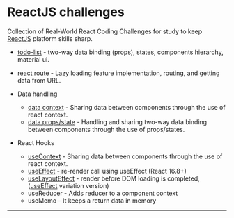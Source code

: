 # ReactJS challenges
Collection of Real-World React Coding Challenges for study to keep [ReactJS](https://reactjs.org/) platform skills sharp.

- [todo-list](./to-do-list/) - two-way data binding (props), states, components hierarchy, material ui.
- [react route](./router/) - Lazy loading feature implementation, routing, and getting data from URL.

- Data handling
    - [data context](./data-context/) - Sharing data between components through the use of react context.
    - [data props/state](./data-props/) - Handling and sharing two-way data binding between components through the use of props/states.
- React Hooks
    - [useContext](./data-context/) - Sharing data between components through the use of react context.
    - [useEffect](./react-hooks-useeffect/) - re-render call using useEffect (React 16.8+)
    - [useLayoutEffect](./react-hooks-useeffect/) - render before DOM loading is completed, ([useEffect](./react-hooks-useeffect/) variation version)
    - useReducer - Adds reducer to a component context
    - useMemo - It keeps a return data in memory

---
